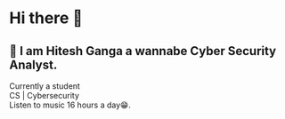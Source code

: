 # Hi there 👋

## 🚀 I am Hitesh Ganga a wannabe Cyber Security Analyst.

Currently a student \
CS | Cybersecurity \
Listen to music 16 hours a day😁.

<!---
Hitesh01839/Hitesh01839 is a ✨ special ✨ repository because its `README.md` (this file) appears on your GitHub profile.
You can click the Preview link to take a look at your changes.
--->
